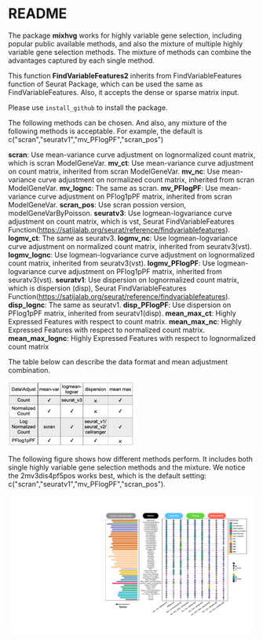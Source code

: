 # README

The package **mixhvg** works for highly variable gene selection, including popular public available methods, and also the mixture of multiple highly variable gene selection methods. The mixture of methods can combine the advantages captured by each single method. 

This function **FindVariableFeatures2** inherits from FindVariableFeatures function of Seurat Package, which can be used the same as FindVariableFeatures. Also, it accepts the dense or sparse matrix input. 

Please use `install_github` to install the package.

The following methods can be chosen. And also, any mixture of the following methods is acceptable. For example, the default is c("scran","seuratv1","mv_PFlogPF","scran_pos")

**scran**: Use mean-variance curve adjustment on lognormalized count matrix, which is scran ModelGeneVar.
**mv_ct**: Use mean-variance curve adjustment on count matrix, inherited from scran ModelGeneVar.
**mv_nc**: Use mean-variance curve adjustment on normalized count matrix, inherited from scran ModelGeneVar.
**mv_lognc**: The same as scran.
**mv_PFlogPF**: Use mean-variance curve adjustment on PFlog1pPF matrix, inherited from scran ModelGeneVar.
**scran_pos**: Use scran possion version, modelGeneVarByPoisson.
**seuratv3**: Use logmean-logvariance curve adjustment on count matrix, which is vst, Seurat FindVariableFeatures Function(https://satijalab.org/seurat/reference/findvariablefeatures).
**logmv_ct**: The same as seuratv3.
**logmv_nc**: Use logmean-logvariance curve adjustment on normalized count matrix, inherited from seuratv3(vst).
**logmv_lognc**: Use logmean-logvariance curve adjustment on lognormalized count matrix, inherited from seuratv3(vst).
**logmv_PFlogPF**: Use logmean-logvariance curve adjustment on PFlog1pPF matrix, inherited from seuratv3(vst).
**seuratv1**: Use dispersion on lognormalized count matrix, which is dispersion (disp), Seurat FindVariableFeatures Function(https://satijalab.org/seurat/reference/findvariablefeatures).
**disp_lognc**: The same as seuratv1.
**disp_PFlogPF**: Use dispersion on PFlog1pPF matrix, inherited from seuratv1(disp).
**mean_max_ct**: Highly Expressed Features with respect to count matrix.
**mean_max_nc**: Highly Expressed Features with respect to normalized count matrix.
**mean_max_lognc**: Highly Expressed Features with respect to lognormalized count matrix

The table below can describe the data format and mean adjustment combination. 

 <img src="Figures/Fig2.png" alt="Fig2" style="zoom:50%;" />

The following figure shows how different methods perform. It includes both single highly variable gene selection methods and the mixture. We notice the 2mv3dis4pf5pos works best, which is the default setting: c("scran","seuratv1","mv_PFlogPF","scran_pos").

<img src="Figures/Fig4_CMP.pdf" alt="Fig2" style="zoom:100%;" />